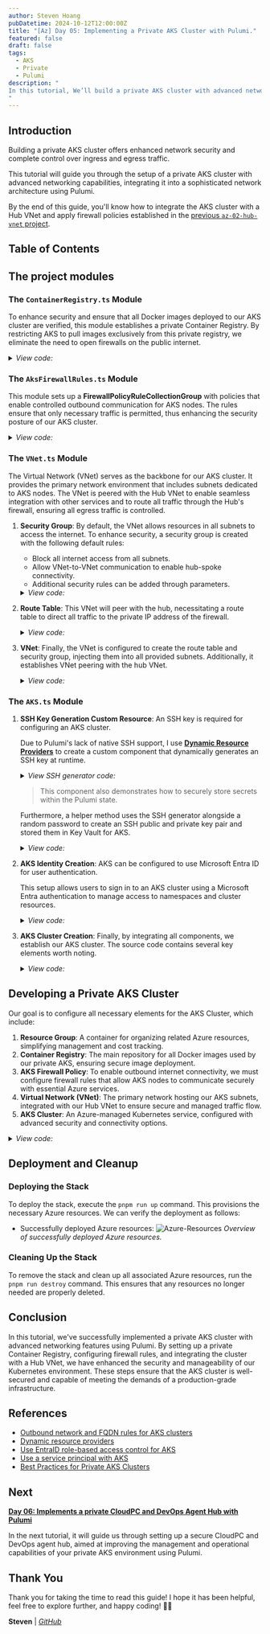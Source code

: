 ```yaml
---
author: Steven Hoang
pubDatetime: 2024-10-12T12:00:00Z
title: "[Az] Day 05: Implementing a Private AKS Cluster with Pulumi."
featured: false
draft: false
tags:
  - AKS
  - Private
  - Pulumi
description: "
In this tutorial, We’ll build a private AKS cluster with advanced networking features. We’ll explore how to integrate the AKS cluster with the Hub VNet and apply the firewall policies we’ve created.
"
---
```


## Introduction

Building a private AKS cluster offers enhanced network security and complete control over ingress and egress traffic.

This tutorial will guide you through the setup of a private AKS cluster with advanced networking capabilities, integrating it into a sophisticated network architecture using Pulumi.

By the end of this guide, you'll know how to integrate the AKS cluster with a Hub VNet and apply firewall policies established in the [previous `az-02-hub-vnet` project](az-04-pulumi-private-aks-hub-vnet-development).

## Table of Contents

## The project modules

### The `ContainerRegistry.ts` Module

To enhance security and ensure that all Docker images deployed to our AKS cluster are verified, this module establishes a private Container Registry. By restricting AKS to pull images exclusively from this private registry, we eliminate the need to open firewalls on the public internet.

<details><summary><em>View code:</em></summary>

[inline](https://github.com/baoduy/drunk-azure-pulumi-articles/blob/main/az-03-aks-cluster/ContainerRegistry.ts#1-1000)

</details>

### The `AksFirewallRules.ts` Module

This module sets up a **FirewallPolicyRuleCollectionGroup** with policies that enable controlled outbound communication for AKS nodes. The rules ensure that only necessary traffic is permitted, thus enhancing the security posture of our AKS cluster.

<details><summary><em>View code:</em></summary>

[inline](https://github.com/baoduy/drunk-azure-pulumi-articles/blob/main/az-03-aks-cluster/AksFirewallRules.ts#1-1000)

</details>

### The `VNet.ts` Module

The Virtual Network (VNet) serves as the backbone for our AKS cluster. It provides the primary network environment that includes subnets dedicated to AKS nodes.
The VNet is peered with the Hub VNet to enable seamless integration with other services and to route all traffic through the Hub's firewall, ensuring all egress traffic is controlled.

1. **Security Group**: By default, the VNet allows resources in all subnets to access the internet. To enhance security, a security group is created with the following default rules:

   - Block all internet access from all subnets.
   - Allow VNet-to-VNet communication to enable hub-spoke connectivity.
   - Additional security rules can be added through parameters.

   <details><summary><em>View code:</em></summary>

   [inline](https://github.com/baoduy/drunk-azure-pulumi-articles/blob/main/az-03-aks-cluster/VNet.ts#1-1000)

   </details>

2. **Route Table**: This VNet will peer with the hub, necessitating a route table to direct all traffic to the private IP address of the firewall.

    <details><summary><em>View code:</em></summary>
    
    [inline](https://github.com/baoduy/drunk-azure-pulumi-articles/blob/main/az-03-aks-cluster/VNet.ts#1-1000)
    
    </details>

3. **VNet**: Finally, the VNet is configured to create the route table and security group, injecting them into all provided subnets. Additionally, it establishes VNet peering with the hub VNet.

    <details><summary><em>View code:</em></summary>
    
    [inline](https://github.com/baoduy/drunk-azure-pulumi-articles/blob/main/az-03-aks-cluster/VNet.ts#10-1000)
    
    </details>

### The `AKS.ts` Module

1. **SSH Key Generation Custom Resource**: An SSH key is required for configuring an AKS cluster. 

    Due to Pulumi's lack of native SSH support, I use **[Dynamic Resource Providers](https://www.pulumi.com/docs/iac/concepts/resources/dynamic-providers/)** to create a custom component that dynamically generates an SSH key at runtime.
    
   <details><summary><em>View SSH generator code:</em></summary>
    
    [inline](https://github.com/baoduy/drunk-azure-pulumi-articles/blob/main/az-03-aks-cluster/SshGenerator.ts#1-1000)
    
    </details>
   
    > This component also demonstrates how to securely store secrets within the Pulumi state.

    Furthermore, a helper method uses the SSH generator alongside a random password to create an SSH public and private key pair and stored them in Key Vault for AKS.
    
    <details><summary><em>View code:</em></summary>
    
    [inline](https://github.com/baoduy/drunk-azure-pulumi-articles/blob/main/az-03-aks-cluster/Aks.ts#78-116)
    
    </details>

2. **AKS Identity Creation**: AKS can be configured to use Microsoft Entra ID for user authentication.

    This setup allows users to sign in to an AKS cluster using a Microsoft Entra authentication to manage access to namespaces and cluster resources.

    <details><summary><em>View code:</em></summary>
    
    [inline](https://github.com/baoduy/drunk-azure-pulumi-articles/blob/main/az-03-aks-cluster/Aks.ts#11-71)
    
    </details>

3. **AKS Cluster Creation**: Finally, by integrating all components, we establish our AKS cluster. The source code contains several key elements worth noting.
    <details><summary><em>View code:</em></summary>
    
    [inline](https://github.com/baoduy/drunk-azure-pulumi-articles/blob/main/az-03-aks-cluster/Aks.ts#121-1000)
    
    </details>

## Developing a Private AKS Cluster

Our goal is to configure all necessary elements for the AKS Cluster, which include:

1. **Resource Group**: A container for organizing related Azure resources, simplifying management and cost tracking.
2. **Container Registry**: The main repository for all Docker images used by our private AKS, ensuring secure image deployment.
3. **AKS Firewall Policy**: To enable outbound internet connectivity, we must configure firewall rules that allow AKS nodes to communicate securely with essential Azure services.
4. **Virtual Network (VNet)**: The primary network hosting our AKS subnets, integrated with our Hub VNet to ensure secure and managed traffic flow.
5. **AKS Cluster**: An Azure-managed Kubernetes service, configured with advanced security and connectivity options.

<details><summary><em>View code:</em></summary>

[inline](https://github.com/baoduy/drunk-azure-pulumi-articles/blob/main/az-03-aks-cluster/index.ts#1-1000)

</details>

## Deployment and Cleanup

### Deploying the Stack

To deploy the stack, execute the `pnpm run up` command. This provisions the necessary Azure resources. We can verify the deployment as follows:

- Successfully deployed Azure resources:
  ![Azure-Resources](/assets/az-05-pulumi-private-aks-cluster-env/az-03-aks-cluster.png)
  _Overview of successfully deployed Azure resources._

### Cleaning Up the Stack

To remove the stack and clean up all associated Azure resources, run the `pnpm run destroy` command. This ensures that any resources no longer needed are properly deleted.

## Conclusion

In this tutorial, we've successfully implemented a private AKS cluster with advanced networking features using Pulumi.
By setting up a private Container Registry, configuring firewall rules, and integrating the cluster with a Hub VNet, we have enhanced the security and manageability of our Kubernetes environment.
These steps ensure that the AKS cluster is well-secured and capable of meeting the demands of a production-grade infrastructure.

## References

- [Outbound network and FQDN rules for AKS clusters](https://learn.microsoft.com/en-us/azure/aks/outbound-rules-control-egress)
- [Dynamic resource providers](https://www.pulumi.com/docs/iac/concepts/resources/dynamic-providers/)
- [Use EntraID role-based access control for AKS](https://learn.microsoft.com/en-us/azure/aks/manage-azure-rbac?tabs=azure-cli)
- [Use a service principal with AKS](https://learn.microsoft.com/en-us/azure/aks/kubernetes-service-principal?tabs=azure-cli)
- [Best Practices for Private AKS Clusters](https://docs.microsoft.com/azure/aks/private-clusters)

## Next

**[Day 06: Implements a private CloudPC and DevOps Agent Hub with Pulumi](/posts/az-06-pulumi-private-aks-cloudpc-hub)**

In the next tutorial, it will guide us through setting up a secure CloudPC and DevOps agent hub, aimed at improving the management and operational capabilities of your private AKS environment using Pulumi.

## Thank You

Thank you for taking the time to read this guide! I hope it has been helpful, feel free to explore further, and happy coding! 🌟✨

**Steven** | _[GitHub](https://github.com/baoduy)_
